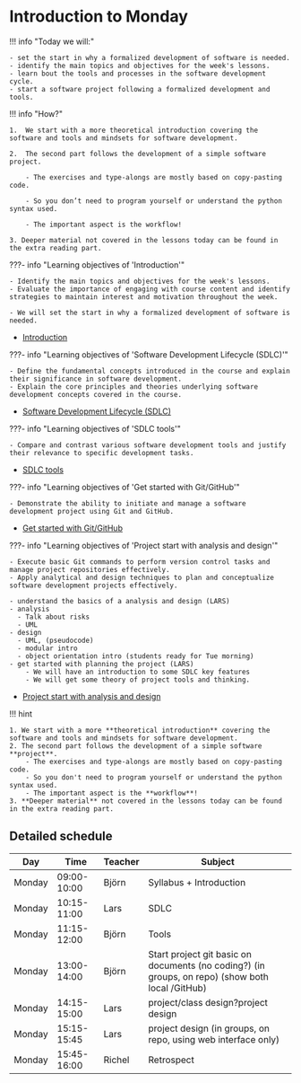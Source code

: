# Introduction to Monday

!!! info "Today we will:"

    - set the start in why a formalized development of software is needed.
    - identify the main topics and objectives for the week's lessons.
    - learn bout the tools and processes in the software development cycle.
    - start a software project following a formalized development and tools.

!!! info "How?"

    1.  We start with a more theoretical introduction covering the software and tools and mindsets for software development.

    2.  The second part follows the development of a simple software project.

        - The exercises and type-alongs are mostly based on copy-pasting code.

        - So you don’t need to program yourself or understand the python syntax used.

        - The important aspect is the workflow!

    3. Deeper material not covered in the lessons today can be found in the extra reading part.

???- info "Learning objectives of 'Introduction'"

    - Identify the main topics and objectives for the week's lessons.
    - Evaluate the importance of engaging with course content and identify strategies to maintain interest and motivation throughout the week.        

    - We will set the start in why a formalized development of software is needed.

- [Introduction](introductions/intro.md)

???- info "Learning objectives of 'Software Development Lifecycle (SDLC)'"

    - Define the fundamental concepts introduced in the course and explain their significance in software development.
    - Explain the core principles and theories underlying software development concepts covered in the course.


- [Software Development Lifecycle (SDLC)](introductions/sdlc_tools.md)

???- info "Learning objectives of 'SDLC tools'"

    - Compare and contrast various software development tools and justify their relevance to specific development tasks.

- [SDLC tools](introductions/sdlc_tools.md)

???- info "Learning objectives of 'Get started with Git/GitHub'"

    - Demonstrate the ability to initiate and manage a software development project using Git and GitHub.
    
- [Get started with Git/GitHub](project_start/startup.md)


???- info "Learning objectives of 'Project start with analysis and design'"

    - Execute basic Git commands to perform version control tasks and manage project repositories effectively.
    - Apply analytical and design techniques to plan and conceptualize software development projects effectively.

    - understand the basics of a analysis and design (LARS)
    - analysis
      - Talk about risks
      - UML
    - design
      - UML, (pseudocode)
      - modular intro
      - object orientation intro (students ready for Tue morning)
    - get started with planning the project (LARS)
        - We will have an introduction to some SDLC key features
        - We will get some theory of project tools and thinking.

- [Project start with analysis and design](project_start/analysis_design.md)

!!! hint

    1. We start with a more **theoretical introduction** covering the software and tools and mindsets for software development.
    2. The second part follows the development of a simple software **project**.
        - The exercises and type-alongs are mostly based on copy-pasting code.
        - So you don't need to program yourself or understand the python syntax used.
        - The important aspect is the **workflow**!
    3. **Deeper material** not covered in the lessons today can be found in the extra reading part.


## Detailed schedule

Day      |Time       |Teacher|Subject
---------|-----------|-------|-----------------------------------------------------------
Monday   |09:00-10:00|Björn |Syllabus + Introduction 
Monday   |10:15-11:00|Lars | SDLC
Monday   |11:15-12:00|Björn |Tools
Monday   |13:00-14:00|Björn  |Start project git basic on documents (no coding?) (in groups, on repo) (show both local /GitHub)
Monday   |14:15-15:00|Lars  |project/class design?project design
Monday   |15:15-15:45|Lars |project design (in groups, on repo, using web interface only)
Monday   |15:45-16:00|Richel |Retrospect

